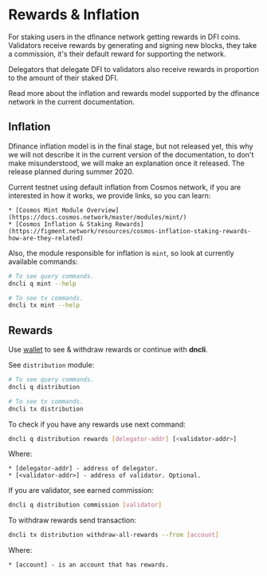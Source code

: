 # Rewards & Inflation

For staking users in the dfinance network getting rewards in DFI coins. Validators receive rewards by generating and signing new blocks, they take a commission, it's their default reward for supporting the network. 

Delegators that delegate DFI to validators also receive rewards in proportion to the amount of their staked DFI. 

Read more about the inflation and rewards model supported by the dfinance network in the current documentation.

## Inflation

Dfinance inflation model is in the final stage, but not released yet, this why we will not describe it in the current version of the documentation, to don't make misunderstood, we will make an explanation once it released. The release planned during summer 2020.

Current testnet using default inflation from Cosmos network, if you are interested in how it works, we provide links, so you can learn:

    * [Cosmos Mint Module Overview](https://docs.cosmos.network/master/modules/mint/)
    * [Cosmos Inflation & Staking Rewards](https://figment.network/resources/cosmos-inflation-staking-rewards-how-are-they-related)

Also, the module responsible for inflation is `mint`, so look at currently available commands:

```bash
# To see query commands.
dncli q mint --help

# To see tx commands.
dncli tx mint --help
```

## Rewards

Use [wallet](https://wallet.testnet.dfinance.co) to see & withdraw rewards or continue with **dncli**.

See `distribution` module:

```bash
# To see query commands.
dncli q distribution

# To see tx commands.
dncli tx distribution
```

To check if you have any rewards use next command:

```bash
dncli q distribution rewards [delegator-addr] [<validator-addr>]
```

Where:

    * [delegator-addr] - address of delegator. 
    * [<validator-addr>] - address of validator. Optional.

If you are validator, see earned commission:

```bash
dncli q distribution commission [validator]
```

To withdraw rewards send transaction:

```bash
dncli tx distribution withdraw-all-rewards --from [account]
```

Where:

    * [account] - is an account that has rewards.
